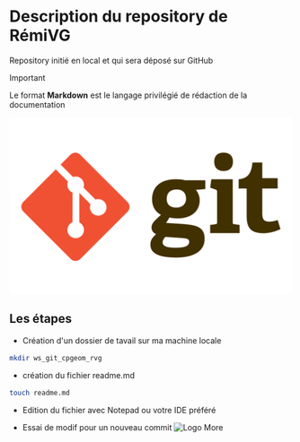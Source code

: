 # Description du repository de RémiVG

Repository initié en local et qui sera déposé sur GitHub

>[!IMPORTANT]
Le format **Markdown** est le langage privilégié de rédaction de la documentation

![Logo Git](./img/Git-Logo-667930395.png)

## Les étapes 

- Création d'un dossier de tavail sur ma machine locale

```bash
mkdir ws_git_cpgeom_rvg
```
- création du fichier readme.md

```bash
touch readme.md
```
- Edition du fichier avec Notepad ou votre IDE préféré

- Essai de modif pour un nouveau commit
![Logo More](./img/More.png)
